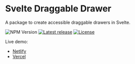 # Svelte Draggable Drawer

A package to create accessible draggable drawers in Svelte.

![NPM Version](https://img.shields.io/npm/v/@rodrigodagostino/svelte-draggable-drawer) [![Latest release](https://img.shields.io/github/release/rodrigodagostino/svelte-draggable-drawer.svg)](https://github.com/rodrigodagostino/svelte-draggable-drawer/releases/latest) [![License](https://img.shields.io/github/license/rodrigodagostino/svelte-draggable-drawer.svg)](LICENSE.md)

Live demo:

- [Netlify](https://svelte-draggable-drawer.netlify.app)
- [Vercel](https://svelte-draggable-drawer.vercel.app)
